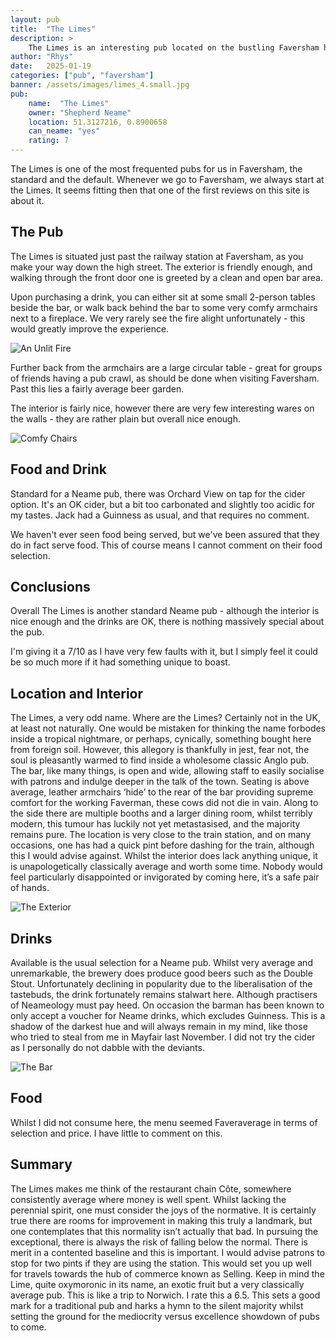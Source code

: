 ```yaml
---
layout: pub
title:  "The Limes"
description: >
    The Limes is an interesting pub located on the bustling Faversham highstreet.
author: "Rhys"
date:   2025-01-19
categories: ["pub", "faversham"]
banner: /assets/images/limes_4.small.jpg
pub:
    name:  "The Limes"
    owner: "Shepherd Neame"
    location: 51.3127216, 0.8900658
    can_neame: "yes"
    rating: 7
---
```


The Limes is one of the most frequented pubs for us in Faversham, the standard
and the default. Whenever we go to Faversham, we always start at the Limes.
It seems fitting then that one of the first reviews on this site is about it.

## The Pub

The Limes is situated just past the railway station at Faversham, as you make
your way down the high street. The exterior is friendly enough, and walking
through the front door one is greeted by a clean and open bar area.

Upon purchasing a drink, you can either sit at some small 2-person tables
beside the bar, or walk back behind the bar to some very comfy armchairs next
to a fireplace. We very rarely see the fire alight unfortunately - this would
greatly improve the experience.

![An Unlit Fire](/assets/images/limes_6.small.jpg)

Further back from the armchairs are a large circular table - great for groups of
friends having a pub crawl, as should be done when visiting Faversham. Past this
lies a fairly average beer garden.

The interior is fairly nice, however there are very few interesting wares
on the walls - they are rather plain but overall nice enough.

![Comfy Chairs](/assets/images/limes_5.small.jpg)

## Food and Drink

Standard for a Neame pub, there was Orchard View on tap for the cider option.
It's an OK cider, but a bit too carbonated and slightly too acidic for my tastes.
Jack had a Guinness as usual, and that requires no comment.

We haven't ever seen food being served, but we've been assured that they do in
fact serve food. This of course means I cannot comment on their food selection.

## Conclusions

Overall The Limes is another standard Neame pub - although the interior is nice
enough and the drinks are OK, there is nothing massively special about the pub.

I'm giving it a 7/10 as I have very few faults with it, but I simply feel it
could be so much more if it had something unique to boast.

<!--more-->

## Location and Interior

The Limes, a very odd name. Where are the Limes? Certainly not in the UK, at least not naturally. One would be mistaken for thinking the name forbodes inside a tropical nightmare, or perhaps, cynically, something bought here from foreign soil. However, this allegory is thankfully in jest, fear not, the soul is pleasantly warmed to find inside a wholesome classic Anglo pub. The bar, like many things, is open and wide, allowing staff to easily socialise with patrons and indulge deeper in the talk of the town. Seating is above average, leather armchairs ‘hide’ to the rear of the bar providing supreme comfort for the working Faverman, these cows did not die in vain. Along to the side there are multiple booths and a larger dining room, whilst terribly modern, this tumour has luckily not yet metastasised, and the majority remains pure. The location is very close to the train station, and on many occasions, one has had a quick pint before dashing for the train, although this I would advise against. Whilst the interior does lack anything unique, it is unapologetically classically average and worth some time. Nobody would feel particularly disappointed or invigorated by coming here, it’s a safe pair of hands.

![The Exterior](/assets/images/limes_3.small.jpg)

## Drinks

Available is the usual selection for a Neame pub. Whilst very average and unremarkable, the brewery does produce good beers such as the Double Stout. Unfortunately declining in popularity due to the liberalisation of the tastebuds, the drink fortunately remains stalwart here. Although practisers of Neameology must pay heed. On occasion the barman has been known to only accept a voucher for Neame drinks, which excludes Guinness. This is a shadow of the darkest hue and will always remain in my mind, like those who tried to steal from me in Mayfair last November. I did not try the cider as I personally do not dabble with the deviants.

![The Bar](/assets/images/limes_2.small.jpg)

## Food

Whilst I did not consume here, the menu seemed Faveraverage in terms of selection and price. I have little to comment on this.

## Summary

The Limes makes me think of the restaurant chain Côte, somewhere consistently average where money is well spent. Whilst lacking the perennial spirit, one must consider the joys of the normative. It is certainly true there are rooms for improvement in making this truly a landmark, but one contemplates that this normality isn’t actually that bad. In pursuing the exceptional, there is always the risk of falling below the normal. There is merit in a contented baseline and this is important. I would advise patrons to stop for two pints if they are using the station. This would set you up well for travels towards the hub of commerce known as Selling. Keep in mind the Lime, quite oxymoronic in its name, an exotic fruit but a very classically average pub. This is like a trip to Norwich. I rate this a 6.5. This sets a good mark for a traditional pub and harks a hymn to the silent majority whilst setting the ground for the mediocrity versus excellence showdown of pubs to come.
